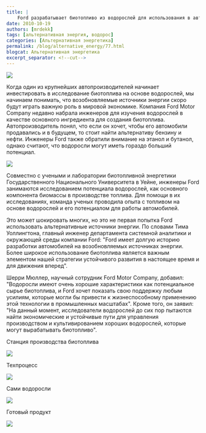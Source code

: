 ```yaml
---
title: |
    Ford разрабатывает биотопливо из водорослей для использования в автомобилях
date: 2010-10-19
authors: [mrdekk]
tags: [альтернативная энергия, водорос]
categories: [Альтернативная энергетика]
permalink: /blog/alternative_energy/77.html
blogcat: Альтернативная энергетика
excerpt_separator: <!--cut-->
---
```



![](http://itw66.ru/uploads/images/00/00/01/2010/10/19/b63580.jpg)


Когда один из крупнейших автопроизводителей начинает инвестировать в исследование биотоплива на основе водорослей, мы начинаем понимать, что возобновляемые источники энергии скоро будут играть важную роль в мировой экономике. Компания Ford Motor Company недавно набрала инженеров для изучения водорослей в качестве основного ингредиента для создания биотоплива. Автопроизводитель понял, что если он хочет, чтобы его автомобили продавались и в будущем, то стоит найти альтернативу бензину и нефти. Инженеры Ford также обратили внимание на этанол и бутанол, однако считают, что водоросли могут иметь гораздо больший потенциал.


<!--cut-->



![](http://itw66.ru/uploads/images/00/00/01/2010/10/19/6e3aa8.png)


Совместно с учеными и лаборатории биотопливной энергетики Государственного Национального Университета в Уейне, инженеры Ford занимаются исследованием потенциала водорослей, как основного компонента биомассы в производстве топлива. Для помощи в их исследованиях, команда ученых проводила опыта с топливом на основе водорослей и его потенциалом для работы автомобилей.

Это может шокировать многих, но это не первая попытка Ford использовать альтернативные источники энергии. По словами Тима Уоллингтона, главный инженер департамента системной аналитики и окружающей среды компании Ford: "Ford имеет долгую историю разработки автомобилей на возобновляемых источниках энергии. Более широкое использование биотоплива является важным элементом нашей стратегии устойчивого развития в настоящее время и для движения вперед".

Шерри Мюллер, научный сотрудник Ford Motor Company, добавил: "Водоросли имеют очень хорошие характеристики как потенциальное сырье биотоплива, и Ford хочет показать свою поддержку любым усилиям, которые могли бы привести к жизнеспособному применению этой технологии в промышленных масштабах". Кроме того, он заявил: "На данный момент, исследователи водорослей до сих пор пытаются найти экономические и устойчивые пути для управления производством и культивированием хороших водорослей, которые могут вырабатывать биотопливо".

Станция производства биотоплива

![](http://itw66.ru/uploads/images/00/00/01/2010/10/19/a61ac9.jpg)


Техпроцесс

![](http://itw66.ru/uploads/images/00/00/01/2010/10/19/7089f3.jpg)


Сами водоросли

![](http://itw66.ru/uploads/images/00/00/01/2010/10/19/6874fa.jpg)


Готовый продукт

![](http://itw66.ru/uploads/images/00/00/01/2010/10/19/088cbd.jpg)

